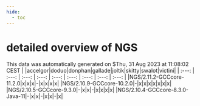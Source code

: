 ```yaml
---
hide:
  - toc
---
```


detailed overview of NGS
========================


This data was automatically generated on $Thu, 31 Aug 2023 at 11:08:02 CEST
| |accelgor|doduo|donphan|gallade|joltik|skitty|swalot|victini|
| :---: | :---: | :---: | :---: | :---: | :---: | :---: | :---: | :---: |
|NGS/2.11.2-GCCcore-11.2.0|x|x|x|-|x|x|x|x|
|NGS/2.10.9-GCCcore-10.2.0|-|x|x|x|x|x|x|x|
|NGS/2.10.5-GCCcore-9.3.0|-|x|x|-|x|x|x|x|
|NGS/2.10.4-GCCcore-8.3.0-Java-11|-|x|x|-|x|x|-|x|
